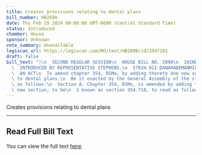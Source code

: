 ```yaml
---
title: Creates provisions relating to dental plans
bill_number: HB2890
date: Thu Feb 29 2024 00:00:00 GMT-0600 (Central Standard Time)
status: Introduced
chamber: House
sponsor: Unknown
vote_summary: Unavailable
legiscan_url: https://legiscan.com/MO/text/HB2890/id/2947181
draft: false
bill_text: "|\n  SECOND REGULAR SESSION\n  HOUSE BILL NO. 2890\n  102ND GENERAL ASSEMBLY\n\
  \  INTRODUCED BY REPRESENTATIVE STEPHENS.\n  5782H.01I DANARADEMANMILLER,ChiefClerk\n\
  \  AN ACT\n  To amend chapter 354, RSMo, by adding thereto one new section relating\
  \ to dental plans.\n  Be it enacted by the General Assembly of the state of Missouri,\
  \ as follows:\n  Section A. Chapter 354, RSMo, is amended by adding thereto one\
  \ new section, to be\n  2 known as section 354.718, to read as follows:"
---
```

Creates provisions relating to dental plans

---

## Read Full Bill Text

You can view the full text [here](https://legiscan.com/MO/text/HB2890/id/2947181).
